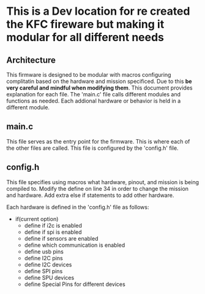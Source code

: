 # This is a Dev location for re created the KFC fireware but making it modular for all different needs 

## Architecture
This firmware is designed to be modular with macros configuring complitatin based on the hardware and mission specificed. Due to this **be very careful and mindful when modifying them**. This document provides explanation for each file. The 'main.c' file calls different modules and functions as needed. Each addional hardware or behavior is held in a different module. 

## main.c 
This file serves as the entry point for the firmware. This is where each of the other files are called. This file is configured by the 'config.h' file.

## config.h
This file specifies using macros what hardware, pinout, and mission is being compiled to. Modify the define on line 34 in order to change the mission and hardware. Add extra else if statements to add other hardware.

Each hardware is defined in the 'config.h' file as follows:
- if(current option)
  - define if i2c is enabled
  - define if spi is enabled
  - define if sensors are enabled
  - define which communication is enabled
  - define usb pins
  - define I2C pins
  - define I2C devices
  - define SPI pins
  - define SPU devices
  - define Special Pins for different devices
